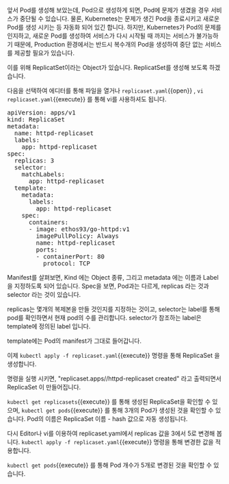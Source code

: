 앞서 Pod를 생성해 보았는데, Pod으로 생성하게 되면, Pod에 문제가 생겼을 경우 서비스가 중단될 수 있습니다.
물론, Kubernetes는 문제가 생긴 Pod을 종료시키고 새로운 Pod를 생성 시키는 등 자동화 되어 있긴 합니다.
하지만, Kubernetes가 Pod의 문제를 인지하고, 새로운 Pod를 생성하여 서비스가 다시 시작될 때 까지는 서비스가 불가능하기 때문에, Production 환경에서는 반드시 복수개의 Pod을 생성하여 중단 없는 서비스를 제공할 필요가 있습니다.

이를 위해 ReplicatSet이라는 Object가 있습니다. ReplicatSet를 생성해 보도록 하겠습니다.

다음을 선택하여 에디터를 통해 파일을 열거나 `replicaset.yaml`{{open}} , `vi replicaset.yaml`{{execute}} 를 통해 vi를 사용하셔도 됩니다.

<pre class="file" data-filename="replicaset.yaml" data-target="replace">apiVersion: apps/v1
kind: ReplicaSet
metadata:
  name: httpd-replicaset
  labels:
    app: httpd-replicaset
spec:
  replicas: 3
  selector:
    matchLabels:
      app: httpd-replicaset
  template:
    metadata:
      labels:
        app: httpd-replicaset
    spec:
      containers:
      - image: ethos93/go-httpd:v1
        imagePullPolicy: Always
        name: httpd-replicaset
        ports:
        - containerPort: 80
          protocol: TCP
</pre>

Manifest를 살펴보면, Kind 에는 Object 종류, 그리고 metadata 에는 이름과 Label을 지정하도록 되어 있습니다.
Spec을 보면, Pod과는 다르게, replicas 라는 것과 selector 라는 것이 있습니다.

replicas는 몇개의 복제본을 만들 것인지를 지정하는 것이고, selector는 label를 통해 pod를 확인하면서 현재 pod의 수를 관리합니다. selector가 참조하는 label은 template에 정의된 label 입니다.

template에는 Pod의 manifest가 그대로 들어갑니다.

이제 `kubectl apply -f replicaset.yaml`{{execute}} 명령을 통해 ReplicaSet 을 생성합니다.

명령을 실행 시키면, "replicaset.apps//httpd-replicaset created" 라고 출력되면서 ReplicaSet 이 만들어집니다.

`kubectl get replicasets`{{execute}} 를 통해 생성된 ReplicaSet을 확인할 수 있으며, `kubectl get pods`{{execute}} 를 통해 3개의 Pod가 생성된 것을 확인할 수 있습니다.
Pod의 이름은 ReplicaSet 이름 - hash 값으로 자동 생성됩니다.

다시 Editor나 vi를 이용하여 replicaset.yaml에서 replicas 값을 3에서 5로 변경해 봅니다.
`kubectl apply -f replicaset.yaml`{{execute}} 명령을 통해 변경한 값을 적용합니다.

`kubectl get pods`{{execute}} 를 통해 Pod 개수가 5개로 변경된 것을 확인할 수 있습니다.
